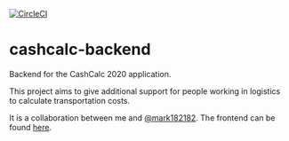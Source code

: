 [![CircleCI](https://circleci.com/gh/IstvanN/cashcalc-backend.svg?style=svg)](https://circleci.com/gh/IstvanN/cashcalc-backend)

# cashcalc-backend
Backend for the CashCalc 2020 application.

This project aims to give additional support for people working in logistics to calculate transportation costs.

It is a collaboration between me and [@mark182182](https://github.com/mark182182). The frontend can be found [here](https://github.com/mark182182/cashcalc-frontend).
